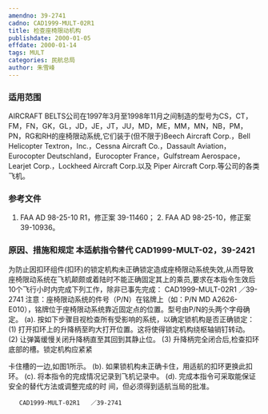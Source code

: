 ```yaml
---
amendno: 39-2741
cadno: CAD1999-MULT-02R1
title: 检查座椅限动机构
publishdate: 2000-01-05
effdate: 2000-01-14
tags: MULT
categories: 民航总局
author: 朱雪峰
---
```


### 适用范围 
AIRCRAFT BELTS公司在1997年3月至1998年11月之间制造的型号为CS，CT，FM，FN，GK，GL，JD，JE，JT，JU，MD，ME，MM，MN，NB，PM，PN，RG和RH的座椅限动系统,它们装于(但不限于)Beech Aircraft Corp.，Bell Helicopter Textron，Inc.，Cessna Aircraft Co.，Dassault Aviation，Eurocopter Deutschland，Eurocopter France，Gulfstream Aerospace，Learjet Corp.，Lockheed Aircraft Corp.以及 Piper Aircraft Corp.等公司的各类飞机。

<!--more-->
### 参考文件
1. FAA AD 98-25-10 R1，修正案 39-11460；
    2. FAA AD 98-25-10，修正案 39-10936。

### 原因、措施和规定 本适航指令替代 CAD1999-MULT-02，39-2421 
为防止因扣环组件(扣环)的锁定机构未正确锁定造成座椅限动系统失效,从而导致座椅限动系统在飞机颠颇或着陆时不能正确固定其上的乘员,要求在本指令生效后10个飞行小时内完成下列工作，除非已事先完成： 
       CAD1999-MULT-02R1   ／39-2741 
    注意：座椅限动系统的件号（P/N）在铭牌上（如：P/N MD A2626-E010），铭牌位于座椅限动系统靠近固定点的位置。型号由P/N的头两个字母确定。 
    (a). 按如下步骤目视检查所有受影响的系统，以确定锁机构是否正确锁定： 
        (1) 打开扣环上的升降柄至昀大打开位置。这将使得锁定机构绕枢轴销钉转动。 
        (2) 让弹簧缓慢关闭升降柄直至其回到其静止位。 
        (3) 升降柄完全闭合后,检查扣环底部的槽。锁定机构应紧紧

卡住槽的一边,如图1所示。 
    (b). 如果锁机构未正确卡住，用适航的扣环更换此扣环。 
(c). 将本指令的完成情况记录到飞机记录中。 
    (d). 完成本指令可采取能保证安全的替代方法或调整完成的时
间，但必须得到适航当局的批准。 

       CAD1999-MULT-02R1   ／39-2741 
